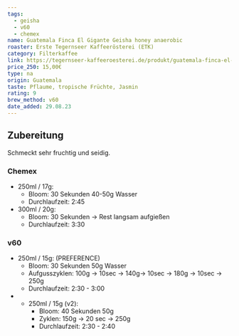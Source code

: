 ```yaml
---
tags:
  - geisha
  - v60
  - chemex
name: Guatemala Finca El Gigante Geisha honey anaerobic
roaster: Erste Tegernseer Kaffeerösterei (ETK)
category: Filterkaffee
link: https://tegernseer-kaffeeroesterei.de/produkt/guatemala-finca-el-gigante-geisha/
price_250: 15,00€
type: na
origin: Guatemala
taste: Pflaume, tropische Früchte, Jasmin
rating: 9
brew_method: v60
date_added: 29.08.23
---
```


## Zubereitung

Schmeckt sehr fruchtig und seidig.

### Chemex 
* 250ml / 17g: 
	* Bloom: 30 Sekunden 40-50g Wasser
	* Durchlaufzeit: 2:45
*  300ml / 20g: 
	* Bloom: 30 Sekunden -> Rest langsam aufgießen 
	* Durchlaufzeit: 3:30

### v60
* 250ml / 15g: (PREFERENCE)
	* Bloom: 30 Sekunden 50g Wasser
	* Aufgusszyklen: 100g -> 10sec -> 140g-> 10sec -> 180g -> 10sec -> 250g
	* Durchlaufzeit: 2:30 - 3:00
* * 250ml / 15g (v2):
	* Bloom: 40 Sekunden 50g
	* Zyklen: 150g -> 20 sec -> 250g
	* Durchlaufzeit: 2:30 - 2:40